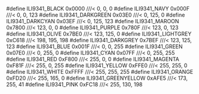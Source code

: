 #define ILI9341_BLACK 0x0000       ///<   0,   0,   0
#define ILI9341_NAVY 0x000F        ///<   0,   0, 123
#define ILI9341_DARKGREEN 0x03E0   ///<   0, 125,   0
#define ILI9341_DARKCYAN 0x03EF    ///<   0, 125, 123
#define ILI9341_MAROON 0x7800      ///< 123,   0,   0
#define ILI9341_PURPLE 0x780F      ///< 123,   0, 123
#define ILI9341_OLIVE 0x7BE0       ///< 123, 125,   0
#define ILI9341_LIGHTGREY 0xC618   ///< 198, 195, 198
#define ILI9341_DARKGREY 0x7BEF    ///< 123, 125, 123
#define ILI9341_BLUE 0x001F        ///<   0,   0, 255
#define ILI9341_GREEN 0x07E0       ///<   0, 255,   0
#define ILI9341_CYAN 0x07FF        ///<   0, 255, 255
#define ILI9341_RED 0xF800         ///< 255,   0,   0
#define ILI9341_MAGENTA 0xF81F     ///< 255,   0, 255
#define ILI9341_YELLOW 0xFFE0      ///< 255, 255,   0
#define ILI9341_WHITE 0xFFFF       ///< 255, 255, 255
#define ILI9341_ORANGE 0xFD20      ///< 255, 165,   0
#define ILI9341_GREENYELLOW 0xAFE5 ///< 173, 255,  41
#define ILI9341_PINK 0xFC18        ///< 255, 130, 198
